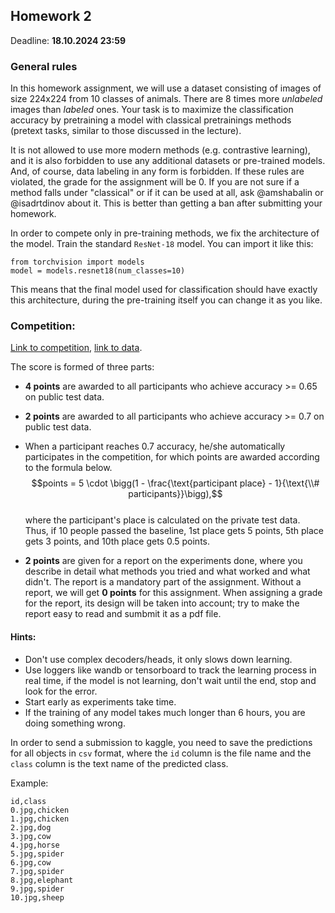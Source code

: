 ## Homework 2
Deadline: __18.10.2024 23:59__

### General rules
In this homework assignment, we will use a dataset consisting of images of size 224x224 from 10 classes of animals. There are 8 times more _unlabeled_ images than _labeled_ ones. Your task is to maximize the classification accuracy by pretraining a model with classical pretrainings methods (pretext tasks, similar to those discussed in the lecture). 

It is not allowed to use more modern methods (e.g. contrastive learning), and it is also forbidden to use any additional datasets or pre-trained models. And, of course, data labeling in any form is forbidden. If these rules are violated, the grade for the assignment will be 0. If you are not sure if a method falls under "classical" or if it can be used at all, ask @amshabalin or @isadrtdinov about it. This is better than getting a ban after submitting your homework.

In order to compete only in pre-training methods, we fix the architecture of the model. Train the standard `ResNet-18` model. You can import it like this:

```
from torchvision import models
model = models.resnet18(num_classes=10)
```

This means that the final model used for classification should have exactly this architecture, during the pre-training itself you can change it as you like.


### Competition:
[Link to competition](https://www.kaggle.com/t/1d325798097f4735bff1f058855d0829), [link to data](https://bitly.com/98K8eH).

The score is formed of three parts:
* __4 points__ are awarded to all participants who achieve accuracy >= 0.65 on public test data.
* __2 points__ are awarded to all participants who achieve accuracy >= 0.7 on public test data.
* When a participant reaches 0.7 accuracy, he/she automatically participates in the competition, for which points are awarded according to the formula below.   
  $$points = 5 \cdot \bigg(1 - \frac{\text{participant place} - 1}{\text{\\# participants}}\bigg),$$   
where the participant's place is calculated on the private test data. Thus, if 10 people passed the baseline, 1st place gets 5 points, 5th place gets 3 points, and 10th place gets 0.5 points.

* __2 points__ are given for a report on the experiments done, where you describe in detail what methods you tried and what worked and what didn't. The report is a mandatory part of the assignment. Without a report, we will get __0 points__ for this assignment. When assigning a grade for the report, its design will be taken into account; try to make the report easy to read and sumbmit it as a pdf file.

#### Hints:
* Don't use complex decoders/heads, it only slows down learning.
* Use loggers like wandb or tensorboard to track the learning process in real time, if the model is not learning, don't wait until the end, stop and look for the error.
* Start early as experiments take time.
* If the training of any model takes much longer than 6 hours, you are doing something wrong.


In order to send a submission to kaggle, you need to save the predictions for all objects in `csv` format, where the `id` column is the file name and the `class` column is the text name of the predicted class.

Example:
```
id,class
0.jpg,chicken
1.jpg,chicken
2.jpg,dog
3.jpg,cow
4.jpg,horse
5.jpg,spider
6.jpg,cow
7.jpg,spider
8.jpg,elephant
9.jpg,spider
10.jpg,sheep
```
